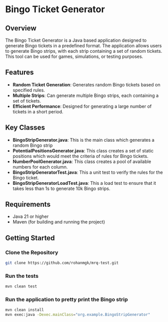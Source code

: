 # Bingo Ticket Generator

## Overview
The Bingo Ticket Generator is a Java based application designed to generate Bingo tickets in a predefined format. 
The application allows users to generate Bingo strips, with each strip containing a set of random tickets. 
This tool can be used for games, simulations, or testing purposes.

## Features
- **Random Ticket Generation**: Generates random Bingo tickets based on specified rules.
- **Multiple Strips**: Can generate multiple Bingo strips, each containing a set of tickets.
- **Efficient Performance**: Designed for generating a large number of tickets in a short period.

## Key Classes
- **BingoStripGenerator.java**: This is the main class which generates a random Bingo strip
- **PotentialPositionsGenerator.java**: This class creates a set of static positions which would meet the criteria of rules for Bingo tickets.
- **NumberPoolGenerator.java**: This class creates a pool of available numbers for each column.
- **BingoStripGeneratorTest.java**: This a unit test to verify the rules for the Bingo ticket.
- **BingoStripGeneratorLoadTest.java**: This a load test to ensure that it takes less than 1s to generate 10k Bingo strips.
 
## Requirements
- Java 21 or higher
- Maven (for building and running the project)

## Getting Started

### Clone the Repository
```bash
git clone https://github.com/rohanmgk/mrq-test.git
```

### Run the tests
```bash
mvn clean test
```
### Run the application to pretty print the Bingo strip
```bash
mvn clean install
mvn exec:java -Dexec.mainClass="org.example.BingoStripGenerator"
```
